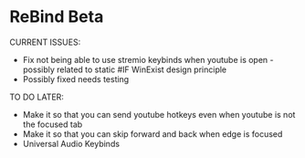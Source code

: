 # ReBind Beta

CURRENT ISSUES:
- Fix not being able to use stremio keybinds when youtube is open - possibly related to static #IF WinExist design principle
- Possibly fixed needs testing

TO DO LATER:
- Make it so that you can send youtube hotkeys even when youtube is not the focused tab
- Make it so that you can skip forward and back when edge is focused
- Universal Audio Keybinds